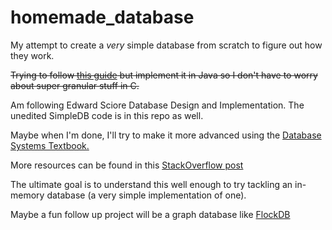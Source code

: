 # homemade_database
My attempt to create a *very* simple database from scratch to figure out how they work.

~~Trying to follow [this guide](https://cstack.github.io/db_tutorial/) but implement it in Java so I don't have to worry about super granular stuff in C.~~

Am following Edward Sciore Database Design and Implementation. The unedited SimpleDB code is in this repo as well. 

Maybe when I'm done, I'll try to make it more advanced using the [Database Systems Textbook.](https://people.inf.elte.hu/miiqaai/elektroModulatorDva.pdf)

More resources can be found in this [StackOverflow post](https://softwareengineering.stackexchange.com/questions/121653/create-my-own-database-system)

The ultimate goal is to understand this well enough to try tackling an in-memory database (a very simple implementation of one).

Maybe a fun follow up project will be a graph database like [FlockDB](https://github.com/twitter-archive/flockdb/tree/master/src/main/scala/com/twitter/flockdb)




